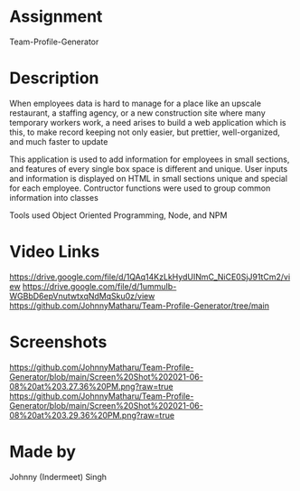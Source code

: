 # Assignment
Team-Profile-Generator

# Description
When employees data is hard to manage for a place like an upscale restaurant, a staffing agency, or a new construction site where many temporary workers work, a need arises to build a web application which is this, to make record keeping not only easier, but prettier, well-organized, and much faster to update

This application is used to add information for employees in small sections, and features of every single box space is different and unique. User inputs and information is displayed on HTML in small sections unique and special for each employee. Contructor functions were used to group common information into classes

Tools used Object Oriented Programming, Node, and NPM

# Video Links
https://drive.google.com/file/d/1QAq14KzLkHydUINmC_NiCE0SjJ91tCm2/view
https://drive.google.com/file/d/1ummuIb-WGBbD6epVnutwtxqNdMqSku0z/view
https://github.com/JohnnyMatharu/Team-Profile-Generator/tree/main

# Screenshots
https://github.com/JohnnyMatharu/Team-Profile-Generator/blob/main/Screen%20Shot%202021-06-08%20at%203.27.36%20PM.png?raw=true
https://github.com/JohnnyMatharu/Team-Profile-Generator/blob/main/Screen%20Shot%202021-06-08%20at%203.29.36%20PM.png?raw=true

# Made by 
Johnny (Indermeet) Singh

